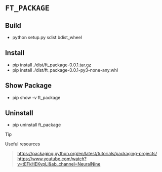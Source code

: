 # `FT_PACKAGE`

## Build
- python setup.py sdist bdist_wheel

## Install
- pip install ./dist/ft_package-0.0.1.tar.gz
- pip install ./dist/ft_package-0.0.1-py3-none-any.whl

## Show Package
- pip show -v ft_package

## Uninstall
- pip uninstall ft_package

> [!TIP]
> Useful resources

> https://packaging.python.org/en/latest/tutorials/packaging-projects/
> https://www.youtube.com/watch?v=tEFkHEKypLI&ab_channel=NeuralNine